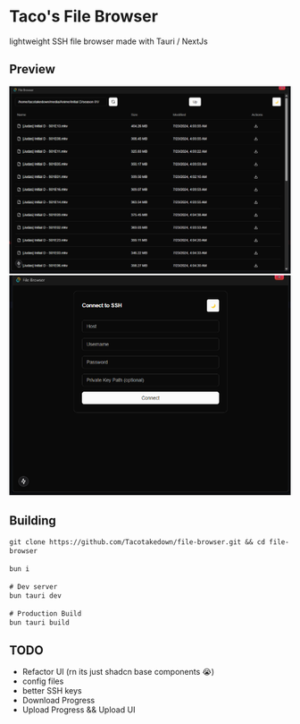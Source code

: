 # Taco's File Browser

lightweight SSH file browser made with Tauri / NextJs

## Preview

![image](doc/img/rm1.png)
![image](doc/img/rm2.png)

## Building

```shell
git clone https://github.com/Tacotakedown/file-browser.git && cd file-browser

bun i

# Dev server
bun tauri dev

# Production Build
bun tauri build

```

## TODO

- Refactor UI (rn its just shadcn base components 😭)
- config files
- better SSH keys
- Download Progress
- Upload Progress && Upload UI
